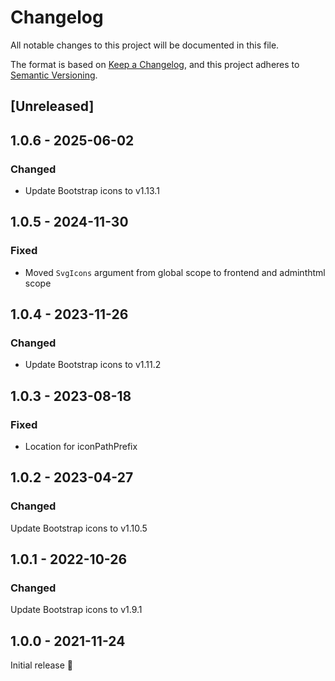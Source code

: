 # Changelog
All notable changes to this project will be documented in this file.

The format is based on [Keep a Changelog](https://keepachangelog.com/en/1.0.0/),
and this project adheres to [Semantic Versioning](https://semver.org/spec/v2.0.0.html).

## [Unreleased]

## 1.0.6 - 2025-06-02
### Changed
- Update Bootstrap icons to v1.13.1

## 1.0.5 - 2024-11-30
### Fixed
- Moved `SvgIcons` argument from global scope to frontend and adminthtml scope

## 1.0.4 - 2023-11-26
### Changed
- Update Bootstrap icons to v1.11.2

## 1.0.3 - 2023-08-18
### Fixed
- Location for iconPathPrefix

## 1.0.2 - 2023-04-27
### Changed
Update Bootstrap icons to v1.10.5

## 1.0.1 - 2022-10-26
### Changed
Update Bootstrap icons to v1.9.1

## 1.0.0 - 2021-11-24
Initial release 🎉
